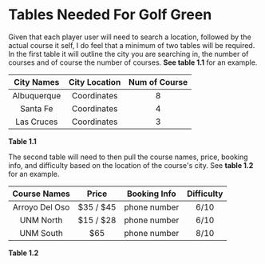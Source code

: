 # Tables Needed For Golf Green

Given that each player user will need to search a location, followed by the actual course it self, I do feel that
a minimum of two tables will be required.  In the first table it will outline the city you are searching in, the number of courses
and of course the number of courses.  **See table 1.1** for an example.

| City Names    | City Location | Num of Course|
| :-----------: |:-------------:| :-----------:|
| Albuquerque   | Coordinates   |       8      |
| Santa Fe      | Coordinates   |       4      |
| Las Cruces    | Coordinates   |       3      |
**Table 1.1**

The second table will need to then pull the course names, price, booking info, and difficulty based on the location of
the course's city.  See **table 1.2** for an example.

| Course Names  |     Price     | Booking Info |  Difficulty |
| :-----------: |:-------------:| :-----------:| :----------:|
| Arroyo Del Oso| $35 / $45     | phone number |    6/10     |
| UNM North     | $15 / $28     | phone number |    6/10     |
| UNM South     | $65           | phone number |    8/10     |
**Table 1.2**


